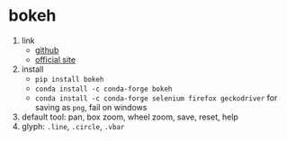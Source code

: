 # bokeh

1. link
   * [github](https://github.com/bokeh/bokeh)
   * [official site](https://bokeh.pydata.org/en/latest/)
2. install
   * `pip install bokeh`
   * `conda install -c conda-forge bokeh`
   * `conda install -c conda-forge selenium firefox geckodriver` for saving as `png`, fail on windows
3. default tool: pan, box zoom, wheel zoom, save, reset, help
4. glyph: `.line`, `.circle`, `.vbar`
